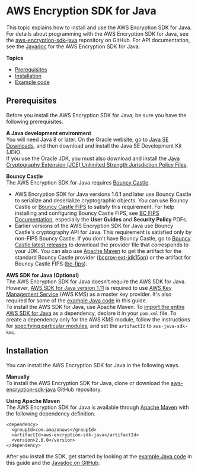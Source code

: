 # AWS Encryption SDK for Java<a name="java"></a>

This topic explains how to install and use the AWS Encryption SDK for Java\. For details about programming with the AWS Encryption SDK for Java, see the [aws\-encryption\-sdk\-java](https://github.com/aws/aws-encryption-sdk-java/) repository on GitHub\. For API documentation, see the [Javadoc](https://aws.github.io/aws-encryption-sdk-java/) for the AWS Encryption SDK for Java\.

**Topics**
+ [Prerequisites](#java-prerequisites)
+ [Installation](#java-installation)
+ [Example code](java-example-code.md)

## Prerequisites<a name="java-prerequisites"></a>

Before you install the AWS Encryption SDK for Java, be sure you have the following prerequisites\.

**A Java development environment**  
You will need Java 8 or later\. On the Oracle website, go to [Java SE Downloads](https://www.oracle.com/technetwork/java/javase/downloads/index.html), and then download and install the Java SE Development Kit \(JDK\)\.  
If you use the Oracle JDK, you must also download and install the [Java Cryptography Extension \(JCE\) Unlimited Strength Jurisdiction Policy Files](http://www.oracle.com/technetwork/java/javase/downloads/jce8-download-2133166.html)\.

**Bouncy Castle**  
The AWS Encryption SDK for Java requires [Bouncy Castle](https://www.bouncycastle.org/java.html)\.   
+ AWS Encryption SDK for Java versions 1\.6\.1 and later use Bouncy Castle to serialize and deserialize cryptographic objects\. You can use Bouncy Castle or [Bouncy Castle FIPS](https://www.bouncycastle.org/fips_faq.html) to satisfy this requirement\. For help installing and configuring Bouncy Castle FIPS, see [BC FIPS Documentation](https://www.bouncycastle.org/documentation.html), especially the **User Guides** and **Security Policy** PDFs\.
+ Earlier versions of the AWS Encryption SDK for Java use Bouncy Castle's cryptography API for Java\. This requirement is satisfied only by non\-FIPS Bouncy Castle\.
If you don't have Bouncy Castle, go to [Bouncy Castle latest releases](https://bouncycastle.org/latest_releases.html) to download the provider file that corresponds to your JDK\. You can also use [Apache Maven](https://maven.apache.org/) to get the artifact for the standard Bouncy Castle provider \([bcprov\-ext\-jdk15on](https://mvnrepository.com/artifact/org.bouncycastle/bcprov-ext-jdk15on)\) or the artifact for Bouncy Castle FIPS \([bc\-fips](https://mvnrepository.com/artifact/org.bouncycastle/bc-fips)\)\.

**AWS SDK for Java \(Optional\)**  
The AWS Encryption SDK for Java doesn't require the AWS SDK for Java\. However, [AWS SDK for Java version 1\.11](https://docs.aws.amazon.com/sdk-for-java/latest/developer-guide/welcome.html) is required to use [AWS Key Management Service](https://aws.amazon.com/kms/) \(AWS KMS\) as a master key provider\. It's also required for some of the [example Java code](java-example-code.md) in this guide\.  
To install the AWS SDK for Java, use Apache Maven\. To [import the entire AWS SDK for Java](https://docs.aws.amazon.com/sdk-for-java/latest/developer-guide/setup-project-maven.html#configuring-maven-entire-sdk) as a dependency, declare it in your `pom.xml` file\. To create a dependency only for the AWS KMS module, follow the instructions for [specifying particular modules](https://docs.aws.amazon.com/sdk-for-java/latest/developer-guide/setup-project-maven.html#configuring-maven-individual-components), and set the `artifactId` to `aws-java-sdk-kms`\.

## Installation<a name="java-installation"></a>

You can install the AWS Encryption SDK for Java in the following ways\.

**Manually**  
To install the AWS Encryption SDK for Java, clone or download the [aws\-encryption\-sdk\-java](https://github.com/aws/aws-encryption-sdk-java/) GitHub repository\.

**Using Apache Maven**  
The AWS Encryption SDK for Java is available through [Apache Maven](https://maven.apache.org/) with the following dependency definition\.  

```
<dependency>
  <groupId>com.amazonaws</groupId>
  <artifactId>aws-encryption-sdk-java</artifactId>
  <version>2.0.0</version>
</dependency>
```

After you install the SDK, get started by looking at the [example Java code](java-example-code.md) in this guide and the [Javadoc on GitHub](https://aws.github.io/aws-encryption-sdk-java/)\.